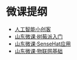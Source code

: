 # 微课提纲

* [人工智能小创客](2018-yan-start.md)
* [山东微课·树莓派入门](2019-shandong-start.md) 
* [山东微课·SenseHat应用](2019-shandong-sensehat.md) 
* [山东微课·物联网基础](2019-shandong-iot.md) 

